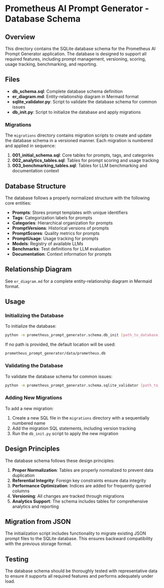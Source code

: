 # Prometheus AI Prompt Generator - Database Schema

## Overview

This directory contains the SQLite database schema for the Prometheus AI Prompt Generator application. The database is designed to support all required features, including prompt management, versioning, scoring, usage tracking, benchmarking, and reporting.

## Files

- **db_schema.sql**: Complete database schema definition
- **er_diagram.md**: Entity-relationship diagram in Mermaid format
- **sqlite_validator.py**: Script to validate the database schema for common issues
- **db_init.py**: Script to initialize the database and apply migrations

### Migrations

The `migrations` directory contains migration scripts to create and update the database schema in a versioned manner. Each migration is numbered and applied in sequence:

1. **001_initial_schema.sql**: Core tables for prompts, tags, and categories
2. **002_analytics_tables.sql**: Tables for prompt scoring and usage tracking
3. **003_benchmarking_tables.sql**: Tables for LLM benchmarking and documentation context

## Database Structure

The database follows a properly normalized structure with the following core entities:

- **Prompts**: Stores prompt templates with unique identifiers
- **Tags**: Categorization labels for prompts
- **Categories**: Hierarchical organization for prompts
- **PromptVersions**: Historical versions of prompts
- **PromptScores**: Quality metrics for prompts
- **PromptUsage**: Usage tracking for prompts
- **Models**: Registry of available LLMs
- **Benchmarks**: Test definitions for LLM evaluation
- **Documentation**: Context information for prompts

## Relationship Diagram

See `er_diagram.md` for a complete entity-relationship diagram in Mermaid format.

## Usage

### Initializing the Database

To initialize the database:

```bash
python -m prometheus_prompt_generator.schema.db_init [path_to_database]
```

If no path is provided, the default location will be used:

```
prometheus_prompt_generator/data/prometheus.db
```

### Validating the Database

To validate the database schema for common issues:

```bash
python -m prometheus_prompt_generator.schema.sqlite_validator [path_to_database]
```

### Adding New Migrations

To add a new migration:

1. Create a new SQL file in the `migrations` directory with a sequentially numbered name
2. Add the migration SQL statements, including version tracking
3. Run the `db_init.py` script to apply the new migration

## Design Principles

The database schema follows these design principles:

1. **Proper Normalization**: Tables are properly normalized to prevent data duplication
2. **Referential Integrity**: Foreign key constraints ensure data integrity
3. **Performance Optimization**: Indices are added for frequently queried columns
4. **Versioning**: All changes are tracked through migrations
5. **Analytics Support**: The schema includes tables for comprehensive analytics and reporting

## Migration from JSON

The initialization script includes functionality to migrate existing JSON prompt files to the SQLite database. This ensures backward compatibility with the previous storage format.

## Testing

The database schema should be thoroughly tested with representative data to ensure it supports all required features and performs adequately under load. 